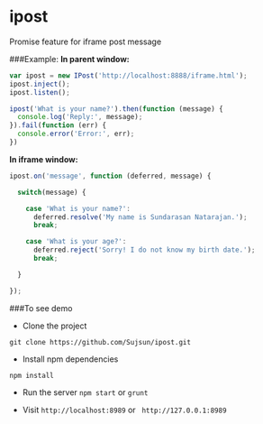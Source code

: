 # ipost
Promise feature for iframe post message

###Example:
**In parent window:**
```javascript
var ipost = new IPost('http://localhost:8888/iframe.html');
ipost.inject();
ipost.listen();

ipost('What is your name?').then(function (message) {
  console.log('Reply:', message);
}).fail(function (err) {
  console.error('Error:', err);
})
```

**In iframe window:**
```javascript
ipost.on('message', function (deferred, message) {

  switch(message) {

    case 'What is your name?':
      deferred.resolve('My name is Sundarasan Natarajan.');
      break;

    case 'What is your age?':
      deferred.reject('Sorry! I do not know my birth date.');
      break;

  }

});
```


###To see demo
- Clone the project
```
git clone https://github.com/Sujsun/ipost.git
```

- Install npm dependencies
```
npm install 
```

- Run the server
`npm start` or `grunt`

- Visit
`http://localhost:8989` or ` http://127.0.0.1:8989`